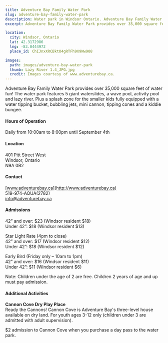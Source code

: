 ```yaml
---
title: Adventure Bay Family Water Park
slug: adventure-bay-family-water-park
description: Water park in Windsor Ontario. Adventure Bay Family Water Park provides over 35,000 square feet of water fun!
excerpt: Adventure Bay Family Water Park provides over 35,000 square feet of water fun!

location:
  city: Windsor, Ontario
  lat: 42.3172986
  lng: -83.0444972
  place_id: ChIJnxXRCBktO4gRTFh9X9Nw908

images:
  path: images/adventure-bay-water-park
  thumb: Lazy River 1.4_JPG.jpg
  credit: Images courtesy of www.adventurebay.ca.
---
```


Adventure Bay Family Water Park provides over 35,000 square feet of water fun!  The water park features 5 giant waterslides, a wave pool, activity pool and lazy river.  Plus a  splash zone for the smaller kids fully equipped with a water tipping bucket, bubbling jets, mini cannon, tipping cones and a kiddie bungee.  

#### Hours of Operation
Daily from 10:00am to 8:00pm until September 4th 

#### Location
401 Pitt Street West  
Windsor, Ontario  
N9A 0B2

#### Contact
[www.adventurebay.ca](http://www.adventurebay.ca)  
519-974-AQUA(2782)  
info@adventurebay.ca   

#### Admissions
42” and over: $23 (Windsor resident $18)  
Under 42”: $18 (Windsor resident $13)  

Star Light Rate (4pm to close)  
42” and over: $17 (Windsor resident $12)  
Under 42”: $18 (Windsor resident $12)  

Early Bird (Friday only – 10am to 1pm)  
42” and over: $16 (Windsor resident $11)  
Under 42”: $11 (Windsor resident $6)  
 
Note: Children under the age of 2 are free. Children 2 years of age and up must pay admission.

#### Additional Activities
**Cannon Cove Dry Play Place**  
Ready the Cannons! Cannon Cove is Adventure Bay's three-level house available on dry land. For youth ages 3-12 only (children under 3 are admitted with adult supervision). 

$2 admission to Cannon Cove when you purchase a day pass to the water park. 
